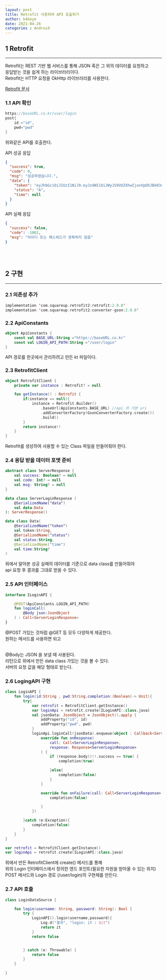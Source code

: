 ```yaml
---
layout: post
title: Retrofit 사용하여 API 호출하기
author: k4keye
date: 2021-04-26
categories : Android
---
```

## 1 Retrofit
___
Retrofit는 REST 기반 웹 서비스를 통해 JSON 혹은 그 외의 데이터를 요청하고 <br/>
응답받는 것을 쉽게 하는 라이브러리이다.<br/>
Retrofit는 HTTP 요청을 OkHttp 라이브러리를 사용한다.<br/>

[Retrofit 문서 ](https://square.github.io/retrofit/)

### **1.1 API 확인** <br/>
```kotlin
https://baseURL.co.kr/user/login
post{
	id ="id",
	pwd="pwd"
}
```
위와같은 API를 호출한다.

API 성공 응답
```json
{
  "success": true,
  "code": 0,
  "msg": "성공하였습니다.",
  "data": {
    "token": "eyJhbGciOiJIUzI1NiJ9.eyJzdWIiOiJWyJS9VUZXhwIjoxVpUhJBk03uo",
    "status": "A",
    "time": null
  }
}
```

API 실패 응답
```json
{
  "success": false,
  "code": -1002,
  "msg": "아이디 또는 패스워드가 정확하지 않음"
}
```

<br/><br/>

## 2 구현
___
### **2.1 의존성 추가** <br/>
```kotlin
implementation 'com.squareup.retrofit2:retrofit:2.9.0'
implementation 'com.squareup.retrofit2:converter-gson:2.9.0'
```

### **2.2 ApiConstants**<br/>

```kotlin
object ApiConstants {
    const val BASE_URL:String ="https://baseURL.co.kr"
    const val LOGIN_API_PATH:String ="/user/login"
}
```
API 경로를 한곳에서 관리하려고 만든 kt 파일이다.<br/>


### **2.3 RetrofitClient** <br/>
```kotlin
object RetrofitClient {
    private var instance : Retrofit? = null

    fun getInstance() : Retrofit {
        if(instance == null){
            instance = Retrofit.Builder()
                .baseUrl(ApiConstants.BASE_URL) //api 의 기본 uri
                .addConverterFactory(GsonConverterFactory.create())
                .build()
        }
        return instance!!
    }
}
```
Retrofit를 생성하여 사용할 수 있는 Class 파일을 만들어줘야 한다.<bt/>
>
### **2.4 응답 받을 데이터 포멧 준비**<br/>

```kotlin
abstract class ServerResponse {
    val success: Boolean? = null
    val code: Int? = null
    val msg: String? = null
}
```

```kotlin
data class ServerLoginResponse (
    @SerializedName("data")
    val data:Data
): ServerResponse()

data class Data(
    @SerializedName("token")
    val token:String,
    @SerializedName("status")
    val status:String,
    @SerializedName("time")
    val time:String?
)
```

위에서 알아본 성공 실패의 데이터를 기준으로 data class를 만들어줘야 <br/>
api 요청 후 결과를 그대로 받을 수 있다.<br/>



### **2.5 API 인터페이스** <br/>

```kotlin
interface ILoginAPI {

    @POST(ApiConstants.LOGIN_API_PATH)
    fun loginCall(
        @Body json:JsonObject
    ) : Call<ServerLoginResponse>
}
```
@POST 가있는 것처럼 @GET 등 모두 다양하게 제공한다.<br/>
원하는 메서드를 사용하면 되고<br/><br/>

@Body는 JSON 을 보낼 때 사용된다.<br/>
리턴으로 위에서 만든 data class 가있는 것을 볼 수 있다.<br/>
서버의 요청 값을 해당 형태로 받는다.<br/>



### **2.6 LogingAPI 구현**<br/>

```kotlin
class LoginAPI {
    fun login(id:String , pwd:String,completion:(Boolean)-> Unit){
        try{
            var retrofit = RetrofitClient.getInstance()
            var loginApi = retrofit.create(ILoginAPI::class.java)
            val jsonData: JsonObject = JsonObject().apply {
                addProperty("id", id)
                addProperty("pwd", pwd)
            }
            loginApi.loginCall(jsonData).enqueue(object : Callback<ServerLoginResponse> {
                override fun onResponse(
                    call: Call<ServerLoginResponse>,
                    response: Response<ServerLoginResponse>
                ) {
                    if (response.body()!!.success == true) {
                        completion(true)

                    }else{
                        completion(false)
                    }
                }

                override fun onFailure(call: Call<ServerLoginResponse>, t: Throwable) {
                    completion(false)

                }
            })

        }catch (e:Exception){
            completion(false)
        }
    }
}
```

```kotlin
var retrofit = RetrofitClient.getInstance()
var loginApi = retrofit.create(ILoginAPI::class.java)
```

위에서 만든 RetrofitClient에 create() 메서드를 통해  <br/>
위의 Login 인터페이스에서 정의한 엔드 포인트(필요한 자원을 받아올 수 있는 위치)<br/>
POST 메서드와 Login 경로 (/user/login)의 구현체를 만든다.<br/>


### **2.7 API 호출** <br/>
```kotlin
class LoginDataSource {

    fun login(username: String, password: String): Bool {
        try {
            LoginAPI().login(username,password){
                Log.d("결과", "login: it : $it")
                return it
            }
            return false


        } catch (e: Throwable) {
            return false
        }
    }
  
}
```
